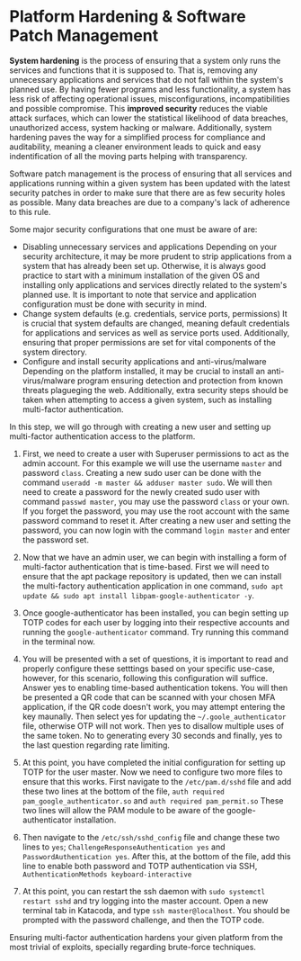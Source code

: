 # Platform Hardening & Software Patch Management

**System hardening** is the process of ensuring that a system only runs the services and functions that it is supposed to. That is, removing any unnecessary applications and services that do not fall within the system's planned use. By having fewer programs and less functionality, a system has less risk of affecting operational issues, misconfigurations, incompatibilities and possible compromise. This **improved security** reduces the viable attack surfaces, which can lower the statistical likelihood of data breaches, unauthorized access, system hacking or malware. Additionally, system hardening paves the way for a simplified process for compliance and auditability, meaning a cleaner environment leads to quick and easy indentification of all the moving parts helping with transparency.

Software patch management is the process of ensuring that all services and applications running within a given system has been updated with the latest security patches in order to make sure that there are as few security holes as possible. Many data breaches are due to a company's lack of adherence to this rule.

Some major security configurations that one must be aware of are:
- Disabling unnecessary services and applications
Depending on your security architecture, it may be more prudent to strip applications from a system that has already been set up. Otherwise, it is always good practice to start with a minimum installation of the given OS and installing only applications and services directly related to the system's planned use. It is important to note that service and application configuration must be done with security in mind.
- Change system defaults (e.g. credentials, service ports, permissions)
It is crucial that system defaults are changed, meaning default credentials for applications and services as well as service ports used. Additionally, ensuring that proper permissions are set for vital components of the system directory.
- Configure and install security applications and anti-virus/malware
Depending on the platform installed, it may be crucial to install an anti-virus/malware program ensuring detection and protection from known threats plagueging the web. Additionally, extra security steps should be taken when attempting to access a given system, such as installing multi-factor authentication.

In this step, we will go through with creating a new user and setting up multi-factor authentication access to the platform.

1. First, we need to create a user with Superuser permissions to act as the admin account. For this example we will use the username `master` and password `class`. Creating a new sudo user can be done with the command `useradd -m master && adduser master sudo`. We will then need to create a password for the newly created sudo user with command `passwd master`, you may use the password `class` or your own. If you forget the password, you may use the root account with the same password command to reset it. After creating a new user and setting the password, you can now login with the command `login master` and enter the password set.

2. Now that we have an admin user, we can begin with installing a form of multi-factor authentication that is time-based. First we will need to ensure that the apt package repository is updated, then we can install the multi-factory authentication application in one command, `sudo apt update && sudo apt install libpam-google-authenticator -y`.

3. Once google-authenticator has been installed, you can begin setting up TOTP codes for each user by logging into their respective accounts and running the `google-authenticator` command. Try running this command in the terminal now.

4. You will be presented with a set of questions, it is important to read and properly configure these setttings based on your specific use-case, however, for this scenario, following this configuration will suffice. Answer yes to enabling time-based authentication tokens. You will then be presented a QR code that can be scanned with your chosen MFA application, if the QR code doesn't work, you may attempt entering the key maunally. Then select yes for updating the `~/.goole_authenticator` file, otherwise OTP will not work. Then yes to disallow multiple uses of the same token. No to generating every 30 seconds and finally, yes to the last question regarding rate limiting.

5. At this point, you have completed the initial configuration for setting up TOTP for the user master. Now we need to configure two more files to ensure that this works. First navigate to the `/etc/pam.d/sshd` file and add these two lines at the bottom of the file, `auth required pam_google_authenticator.so` and `auth required pam_permit.so` These two lines will allow the PAM module to be aware of the google-authenticator installation.

6. Then navigate to the `/etc/ssh/sshd_config` file and change these two lines to `yes`; `ChallengeResponseAuthentication yes` and `PasswordAuthentication yes`. After this, at the bottom of the file, add this line to enable both password and TOTP authentication via SSH, `AuthenticationMethods keyboard-interactive`

7. At this point, you can restart the ssh daemon with `sudo systemctl restart sshd` and try logging into the master account. Open a new terminal tab in Katacoda, and type `ssh master@localhost`. You should be prompted with the password challenge, and then the TOTP code.

Ensuring multi-factor authentication hardens your given platform from the most trivial of exploits, specially regarding brute-force techniques.

